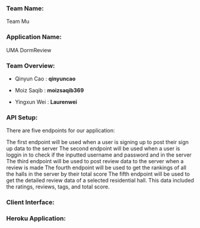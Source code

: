 ### **Team Name**: 
Team Mu

### **Application Name**: 
UMA DormReview

### **Team Overview**:
- Qinyun Cao : **qinyuncao**

- Moiz Saqib : **moizsaqib369**

- Yingxun Wei : **Laurenwei**

### **API Setup**:
There are five endpoints for our application:

The first endpoint will be used when a user is signing up to post their sign up data to the server
The second endpoint will be used when a user is loggin in to check if the inputted username and password and in the server
The third endpoint will be used to post review data to the server when a review is made
The fourth endpoint will be used to get the rankings of all the halls in the server by their total score
The fifth endpoint will be used to get the detailed review data of a selected residential hall. This data included the ratings, reviews, tags, and total score.

### **Client Interface**:


### **Heroku Application**:
